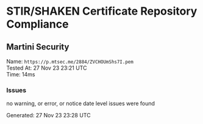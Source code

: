 # STIR/SHAKEN Certificate Repository Compliance

## Martini Security

Name: `https://p.mtsec.me/2884/ZVCHOUmShs7I.pem`\
Tested At: 27 Nov 23 23:21 UTC\
Time: 14ms

### Issues

no warning, or error, or notice date level issues were found

Generated: 27 Nov 23 23:28 UTC